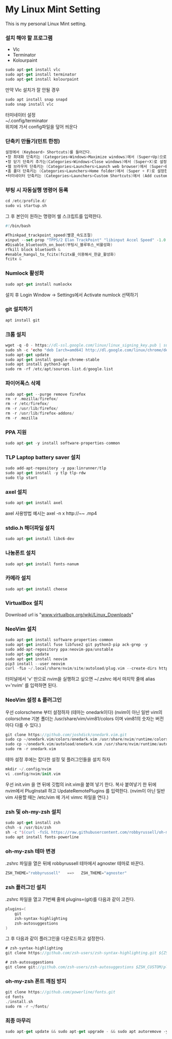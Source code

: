 # My Linux Mint Setting
This is my personal Linux Mint setting.  

### 설치 해야 할 프로그램
* Vlc
* Terminator
* Kolourpaint
```swift
sudo apt-get install vlc
sudo apt-get install terminator
sudo apt-get install kolourpaint
```
만약 Vlc 설치가 잘 안될 경우
```swift
sudo apt install snap snapd
sudo snap install vlc
```
터미네이터 설정  
~/.config/terminator  
위치에 가서 config파일을 덮어 씌운다  
  
### 단축키 만들기(민트 한정)
```swift
설정에서 (Keyboard> Shortcuts)를 들어간다.
•창 최대화 단축키는 (Categories>Windows>Maximize windows)에서 (Super+Up)으로 설정한다.
•창 닫기 단축키 추가는(Categories>Windows>Close windows)에서 (Super+X)로 설정한다.
•웹 브라우저 단축키는 (Categories>Launchers>Launch web browser)에서 (Super+E)로 설정한다.
•홈 폴더 단축키는 (Categories>Launchers>Home folder)에서 (Super + F)로 설정한다,
•터미네이터 단축키는 (Categories>Launchers>Custom Shortcuts)에서 (Add custom shortcut)를 누른 뒤 Name 하고 Command를 terminator로 하고 단축키는 (Super+T)로 설정한다.
```

### 부팅 시 자동실행 명령어 등록
```swift
cd /etc/profile.d/ 
sudo vi startup.sh
```

그 후 본인이 원하는 명령어 쉘 스크립트를 입력한다.
```swift
#!/bin/bash

#Thinkpad_trackpoint_speed(빨콩_속도조절)
xinput --set-prop "TPPS/2 Elan TrackPoint" "libinput Accel Speed" -1.0 &
#Disable_bluetooth_on_boot(부팅시_블루투스_비활성화)
rfkill block bluetooth &
#enable_hangul_to_fcitx(fcitx를_이용해서_한글_활성화)
fcitx &
```



### Numlock 활성화
```swift
sudo apt-get install numlockx
```
설치 후 Login Window -> Settings에서 Activate numlock 선택하기

### git 설치하기
```swift
apt install git
```

### 크롬 설치
```swift
wget -q -O - https://dl-ssl.google.com/linux/linux_signing_key.pub | sudo apt-key add -
sudo sh -c 'echo "deb [arch=amd64] http://dl.google.com/linux/chrome/deb/ stable main" >> /etc/apt/sources.list.d/google.list'
sudo apt-get update
sudo apt-get install google-chrome-stable
sudo apt install python3-apt
sudo rm -rf /etc/apt/sources.list.d/google.list
```

### 파이어폭스 삭제
```swift
sudo apt-get --purge remove firefox
rm -r .mozilla/firefox/
rm -r /etc/firefox/
rm -r /usr/lib/firefox/
rm -r /usr/lib/firefox-addons/
rm -r .mozilla
```

### PPA 지원
```swift
sudo apt-get -y install software-properties-common
```

### TLP Laptop battery saver 설치
```swift
sudo add-apt-repository -y ppa:linrunner/tlp
sudo apt-get install -y tlp tlp-rdw
sudo tlp start
```

### axel 설치
```swift
sudo apt-get install axel
```
axel 사용방법 예시는 axel -n x http://~~ .mp4

### stdio.h 해더파일 설치
```swift
sudo apt-get install libc6-dev
```

### 나눔폰트 설치
```swift
sudo apt-get install fonts-nanum
```

### 카메라 설치
```swift
sudo apt-get install cheese
```

### VirtualBox 설치
Download url is "www.virtualbox.org/wiki/Linux_Downloads"

### NeoVim 설치
```swift
sudo apt-get install software-properties-common
sudo apt-get install fuse libfuse2 git python3-pip ack-grep -y
sudo add-apt-repository ppa:neovim-ppa/unstable
sudo apt-get update
sudo apt-get install neovim
pip3 install --user neovim
curl -fLo ~/.local/share/nvim/site/autoload/plug.vim --create-dirs https://raw.githubusercontent.com/junegunn/vim-plug/master/plug.vim
```
터미널에서 'v' 만으로 nvim을 실행하고 싶으면 ~/.zshrc 에서 마지막 줄에 alias v='nvim' 를 입력하면 된다.

### NeoVim 설정 & 플러그인
우선 colorscheme 부터 설정하자
(테마는 onedark이다)
(nvim이 아닌 일반 vim의 colorschme 기본 폴더는 /usr/share/vim/vim81/colors 이며 vim81의 숫자는 버전마다 다를 수 있다.)
```swift
git clone https://github.com/joshdick/onedark.vim.git
sudo cp ~/onedark.vim/colors/onedark.vim /usr/share/nvim/runtime/colors/
sudo cp ~/onedark.vim/autoload/onedark.vim /usr/share/nvim/runtime/autoload/
sudo rm -r onedark.vim
```
테마 설정 후에는 잡다한 설정 및 플러그인들을 설치 하자
```swift
mkdir ~/.config/nvim
vi .config/nvim/init.vim
```
우선 init.vim 을 연 뒤에 깃헙의 init.vim을 붙여 넣기 한다.
복사 붙여넣기 한 뒤에 nvim에서 PlugInstall 하고 UpdateRemotePlugins 를 입력한다.
(nvim이 아닌 일반 vim 사용할 때는 /etc/vim 에 가서 vimrc 파일을 연다.)

### zsh 및 oh-my-zsh 설치
```swift
sudo apt-get install zsh
chsh -s /usr/bin/zsh
sh -c "$(curl -fsSL https://raw.githubusercontent.com/robbyrussell/oh-my-zsh/master/tools/install.sh)"
sudo apt install fonts-powerline
```

### oh-my-zsh 테마 변경
.zshrc 파일을 열은 뒤에 robbyrussell 테마에서 agnoster 테마로 바꾼다.
```swift
ZSH_THEME="robbyrussell"   ==>   ZSH_THEME="agnoster"
```

### zsh 플러그인 설치
.zshrc 파일을 열고 71번째 줄에 plugins=(git)를 다음과 같이 고친다.
```swift
plugins=(
    git
    zsh-syntax-highlighting 
    zsh-autosuggestions 
)
```
그 후 다음과 같이 플러그인을 다운로드하고 설정한다.
```swift
# zsh-syntax-highlighting
git clone https://github.com/zsh-users/zsh-syntax-highlighting.git ${ZSH_CUSTOM:-~/.oh-my-zsh/custom}/plugins/zsh-syntax-highlighting

# zsh-autosuggestions
git clone git://github.com/zsh-users/zsh-autosuggestions $ZSH_CUSTOM/plugins/zsh-autosuggestions
```

### oh-my-zsh 폰트 깨짐 방지
```swift
git clone https://github.com/powerline/fonts.git
cd fonts
./install.sh
sudo rm -r ~/fonts/
```

### 최종 마무리
```swift
sudo apt-get update && sudo apt-get upgrade - && sudo apt autoremove -y && sudo apt autoclean -y
```
